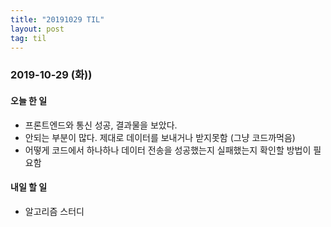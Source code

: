 ```yaml
---
title: "20191029 TIL"
layout: post
tag: til
---
```


### 2019-10-29 (화))
#### 오늘 한 일  
- 프론트엔드와 통신 성공, 결과물을 보았다.
- 안되는 부분이 많다. 제대로 데이터를 보내거나 받지못함 (그냥 코드까먹음)
- 어떻게 코드에서 하나하나 데이터 전송을 성공했는지 실패했는지 확인할 방법이 필요함


#### 내일 할 일
- 알고리즘 스터디

